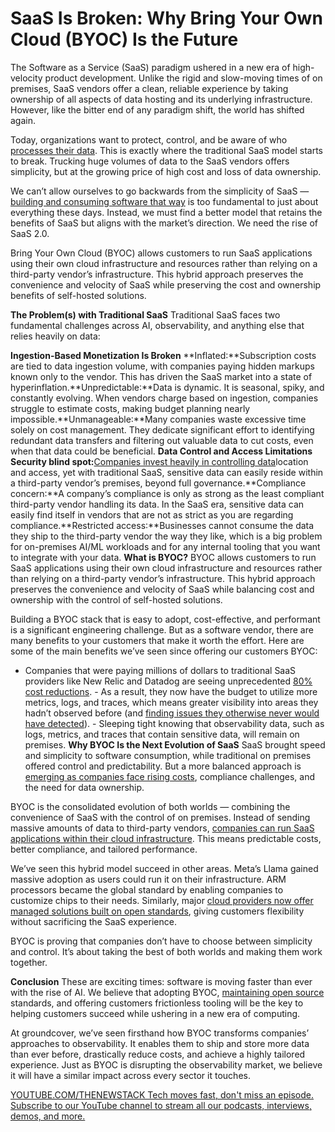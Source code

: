 # SaaS Is Broken: Why Bring Your Own Cloud (BYOC) Is the Future
The Software as a Service (SaaS) paradigm ushered in a new era of high-velocity product development. Unlike the rigid and slow-moving times of on premises, SaaS vendors offer a clean, reliable experience by taking ownership of all aspects of data hosting and its underlying infrastructure. However, like the bitter end of any paradigm shift, the world has shifted again.

Today, organizations want to protect, control, and be aware of who [processes their data](https://thenewstack.io/how-event-processing-builds-business-speed-and-agility/). This is exactly where the traditional SaaS model starts to break. Trucking huge volumes of data to the SaaS vendors offers simplicity, but at the growing price of high cost and loss of data ownership.

We can’t allow ourselves to go backwards from the simplicity of SaaS — [building and consuming software that way](https://thenewstack.io/how-sprinting-slows-you-down-a-better-way-to-build-software/) is too fundamental to just about everything these days. Instead, we must find a better model that retains the benefits of SaaS but aligns with the market’s direction. We need the rise of SaaS 2.0.

Bring Your Own Cloud (BYOC) allows customers to run SaaS applications using their own cloud infrastructure and resources rather than relying on a third-party vendor’s infrastructure. This hybrid approach preserves the convenience and velocity of SaaS while preserving the cost and ownership benefits of self-hosted solutions.

**The Problem(s) with Traditional SaaS**
Traditional SaaS faces two fundamental challenges across AI, observability, and anything else that relies heavily on data:

**Ingestion-Based Monetization Is Broken**
**Inflated:**Subscription costs are tied to data ingestion volume, with companies paying hidden markups known only to the vendor. This has driven the SaaS market into a state of hyperinflation.**Unpredictable:**Data is dynamic. It is seasonal, spiky, and constantly evolving. When vendors charge based on ingestion, companies struggle to estimate costs, making budget planning nearly impossible.**Unmanageable:**Many companies waste excessive time solely on cost management. They dedicate significant effort to identifying redundant data transfers and filtering out valuable data to cut costs, even when that data could be beneficial.
**Data Control and Access Limitations**
**Security blind spot:**[Companies invest heavily in controlling data](https://thenewstack.io/can-companies-really-self-host-at-scale/)location and access, yet with traditional SaaS, sensitive data can easily reside within a third-party vendor’s premises, beyond full governance.**Compliance concern:**A company’s compliance is only as strong as the least compliant third-party vendor handling its data. In the SaaS era, sensitive data can easily find itself in vendors that are not as strict as you are regarding compliance.**Restricted access:**Businesses cannot consume the data they ship to the third-party vendor the way they like, which is a big problem for on-premises AI/ML workloads and for any internal tooling that you want to integrate with your data.
**What is BYOC?**
BYOC allows customers to run SaaS applications using their own cloud infrastructure and resources rather than relying on a third-party vendor’s infrastructure. This hybrid approach preserves the convenience and velocity of SaaS while balancing cost and ownership with the control of self-hosted solutions.

Building a BYOC stack that is easy to adopt, cost-effective, and performant is a significant engineering challenge. But as a software vendor, there are many benefits to your customers that make it worth the effort. Here are some of the main benefits we’ve seen since offering our customers BYOC:

- Companies that were paying millions of dollars to traditional SaaS providers like New Relic and Datadog are seeing unprecedented
[80% cost reductions](https://www.groundcover.com/customer-stories/cresta-reduces-observability-costs-by-80-by-migrating-to-groundcover). - As a result, they now have the budget to utilize more metrics, logs, and traces, which means greater visibility into areas they hadn’t observed before (and
[finding issues they otherwise never would have detected](https://www.groundcover.com/customer-stories/cloud-security-leader-replaces-datadog-with-groundcover)). - Sleeping tight knowing that observability data, such as logs, metrics, and traces that contain sensitive data, will remain on premises.
**Why BYOC Is the Next Evolution of SaaS**
SaaS brought speed and simplicity to software consumption, while traditional on premises offered control and predictability. But a more balanced approach is [emerging as companies face rising costs](https://thenewstack.io/hybrid-it-is-emerging-as-the-solution-to-ais-rising-cost/), compliance challenges, and the need for data ownership.

BYOC is the consolidated evolution of both worlds — combining the convenience of SaaS with the control of on premises. Instead of sending massive amounts of data to third-party vendors, [companies can run SaaS applications within their cloud infrastructure](https://thenewstack.io/why-most-companies-are-struggling-with-infrastructure-as-code/). This means predictable costs, better compliance, and tailored performance.

We’ve seen this hybrid model succeed in other areas. Meta’s Llama gained massive adoption as users could run it on their infrastructure. ARM processors became the global standard by enabling companies to customize chips to their needs. Similarly, major [cloud providers now offer managed solutions built on open standards](https://thenewstack.io/the-complex-relationship-between-cloud-providers-and-open-source/), giving customers flexibility without sacrificing the SaaS experience.

BYOC is proving that companies don’t have to choose between simplicity and control. It’s about taking the best of both worlds and making them work together.

**Conclusion**
These are exciting times: software is moving faster than ever with the rise of AI. We believe that adopting BYOC, [maintaining open source](https://thenewstack.io/nivenly-foundation-seeks-equity-for-open-source-maintainers/) standards, and offering customers frictionless tooling will be the key to helping customers succeed while ushering in a new era of computing.

At groundcover, we’ve seen firsthand how BYOC transforms companies’ approaches to observability. It enables them to ship and store more data than ever before, drastically reduce costs, and achieve a highly tailored experience. Just as BYOC is disrupting the observability market, we believe it will have a similar impact across every sector it touches.

[
YOUTUBE.COM/THENEWSTACK
Tech moves fast, don't miss an episode. Subscribe to our YouTube
channel to stream all our podcasts, interviews, demos, and more.
](https://youtube.com/thenewstack?sub_confirmation=1)